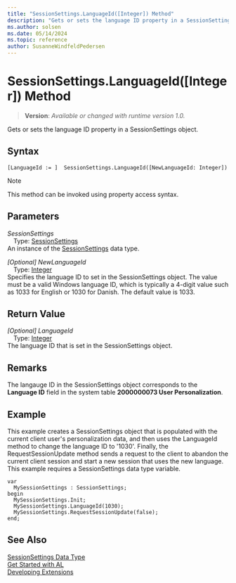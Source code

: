 ```yaml
---
title: "SessionSettings.LanguageId([Integer]) Method"
description: "Gets or sets the language ID property in a SessionSettings object."
ms.author: solsen
ms.date: 05/14/2024
ms.topic: reference
author: SusanneWindfeldPedersen
---
```

[//]: # (START>DO_NOT_EDIT)
[//]: # (IMPORTANT:Do not edit any of the content between here and the END>DO_NOT_EDIT.)
[//]: # (Any modifications should be made in the .xml files in the ModernDev repo.)
# SessionSettings.LanguageId([Integer]) Method
> **Version**: _Available or changed with runtime version 1.0._

Gets or sets the language ID property in a SessionSettings object.


## Syntax
```AL
[LanguageId := ]  SessionSettings.LanguageId([NewLanguageId: Integer])
```
> [!NOTE]
> This method can be invoked using property access syntax.
## Parameters
*SessionSettings*  
&emsp;Type: [SessionSettings](sessionsettings-data-type.md)  
An instance of the [SessionSettings](sessionsettings-data-type.md) data type.  

*[Optional] NewLanguageId*  
&emsp;Type: [Integer](../integer/integer-data-type.md)  
Specifies the language ID to set in the SessionSettings object. The value must be a valid Windows language ID, which is typically a 4-digit value such as 1033 for English or 1030 for Danish. The default value is 1033.  


## Return Value
*[Optional] LanguageId*  
&emsp;Type: [Integer](../integer/integer-data-type.md)  
The language ID that is set in the SessionSettings object.


[//]: # (IMPORTANT: END>DO_NOT_EDIT)

## Remarks  
The langauge ID in the SessionSettings object corresponds to the **Language ID** field in the system table **2000000073 User Personalization**.

## Example
This example creates a SessionSettings object that is populated with the current client user's personalization data, and then uses the LanguageId method to change the language ID to '1030'. Finally, the RequestSessionUpdate method sends a request to the client to abandon the current client session and start a new session that uses the new language. This example requires a SessionSettings data type variable.

```al
var
  MySessionSettings : SessionSettings;
begin
  MySessionSettings.Init;
  MySessionSettings.LanguageId(1030);
  MySessionSettings.RequestSessionUpdate(false);
end;  
```  


## See Also
[SessionSettings Data Type](sessionsettings-data-type.md)  
[Get Started with AL](../../devenv-get-started.md)  
[Developing Extensions](../../devenv-dev-overview.md)